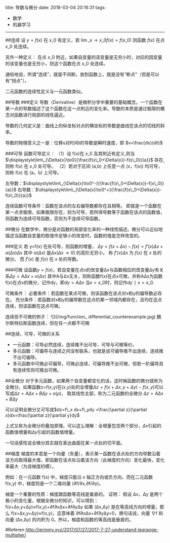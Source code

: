 title: 导数与微分
date: 2018-03-04 20:16:31
tags: 
- 数学
- 机器学习
---

##连续
设 $y=f(x)$ 在 $x\_0$ 有定义，若 
$\displaystyle\lim\_{x\to x\_0}{f(x)}=f(x\_0)$
则函数 $f(x)$ 在点 $x\_0$ 处连续。

另外一种定义：
在点 $x\_0$ 附近，如果自变量的该变量是无穷小时，对应的因变量的该变量也是无穷小，则这个函数在点 $x\_0$ 处连续。

通俗地说，所谓“连续”，就是不间断。放到函数上，就是没有“断点”（但是可以有“拐点”）。

二元函数的连续性定义与一元函数类似。

##导数
###定义
导数（Derivative）是微积分学中重要的基础概念。一个函数在某一点的导数描述了这个函数在这一点附近的变化率。导数的本质是通过极限的概念对函数进行局部的线性逼近。

导数的几何定义是：曲线上的纵坐标对点的横坐标的导数是曲线在该点的切线的斜率。

导数的物理意义之一是：位移s对时间t的导数是瞬时速度，即 $v=\frac{ds}{dt}$

###可导
函数可导定义：
（1）设 f(x)在 $x\_0$ 及其附近有定义,则当  $\displaystyle\lim\_{\Delta{x}\to0}{\frac{f(x\_0+\Delta{x})-f(x\_0)}{a}}$ 存在, 则称 f(x) 在 $x\_0$ 处可导。
（2）若对于区间 (a,b) 上任意一点 (x，f(x)) 均可导，则称 f(x) 在 (a，b) 上可导。

左导数：$\displaystyle\lim\_{\Delta{x}\to0^-}{\frac{f(x\_0+\Delta{x})-f(x\_0)}{a}}$
右导数：$\displaystyle\lim\_{\Delta{x}\to0^+}{\frac{f(x\_0+\Delta{x})-f(x\_0)}{a}}$

连续函数可导条件：函数在该点的左右偏导数都存在且相等。
即就是一个函数在某一点求极限，如果极限存在，则为可导，若所得导数等于函数在该点的函数值，则函数为连续可导函数，否则为不连续可导函数。

##微分
在数学中，微分是对函数的局部变化率的一种线性描述。微分可以近似地描述当函数自变量的取值作足够小的改变时，函数的值是怎样改变的。

###定义
若 y=f(x) 在处可导，则函数的增量，
$\Delta{y}=f(x+\Delta{x})-f(x)=f'(x)\Delta{x}+\alpha(\Delta{x})\Delta{x}$
其中 $\alpha(\Delta{x})$ 是$\Delta{x}(\Delta{x} \to 0)$ 的高阶无穷小。
称 $f'(x)\Delta{x}$ 为 $f(x)$ 在 $x$ 处的微分。
而 $f'(x)$ 是 $f(x)$ 在 $x$ 处的导数。

###可微
设函数$y= f(x)$，若自变量在点x的改变量Δx与函数相应的改变量Δy有关系$Δy=AΔx+ο(Δx)$
其中A与Δx无关，则称函数f(x)在点x可微，并称AΔx为函数f(x)在点x的微分，记作dy，即$dy=AΔx$
当$x=x\_0$时，则记作$dy∣x=x\_0$.

可微条件：
必要条件：若函数在某点可微，则该函数在该点对x和y的偏导数必存在。
充分条件：若函数对x和y的偏导数在这点的某一邻域内都存在，且均在这点连续，则该函数在这点可微。

连续但不可微的例子：
![](/img/function_ differential_counterexample.jpg)
魏尔斯特拉斯函数连续，但在任一点都不可微


##连续，可导，可微的关系
- 一元函数：可导必然连续，连续推不出可导，可导与可微等价。
- 多元函数：可偏导与连续之间没有联系，也就是说可偏导推不出连续，连续推不出可偏导。
- 多元函数中可微必可偏导，可微必连续，可偏导推不出可微，但若一阶偏导具有连续性则可推出可微。


##全微分
对于多元函数，如果两个自变量都变化的话，这时候函数的微分就称为全微分。如果函数z=f(x,y)在(x,y)处的全增量$\Delta z=f(x+\Delta x,y+\Delta y)-f(x,y)$可以写成$\Delta z=A\Delta x+B\Delta y+o(\rho)$，
取其线性主部，称为二元函数的全微分 $\Delta z=A\Delta x+B\Delta y$

可以证明全微分又可写成$dz=f\_x dx+f\_ydy =\frac{\partial z}{\partial x}dx+\frac{\partial z}{\partial y}dy$

上式又称为全微分的叠加原理。可以这么理解：全增量包含两个部分，$\Delta x$引起的函数值增量和$\Delta y$引起的函数值增量。

一句话感性说全微分其实就在表达曲面在某一点处的切平面。

##梯度
梯度的本意是一个向量（矢量），表示某一函数在该点处的方向导数沿着该方向取得最大值，即函数在该点处沿着该方向（此梯度的方向）变化最快，变化率最大（为该梯度的模）。

例如：在一元函数 f(x) 中，梯度只能沿 x 轴正方向或负方向，而在二元函数 f(x,y) 中，梯度则是一个二维向量 (∂f/∂x,∂f/∂y)。

梯度一个重要的性质：梯度跟函数等高线是垂直的。
证明：
假设 Δx，Δy 是两个极小的变化量，根据全微分的知识，可以得到：
f(x+Δx,y+Δy)≈f(x,y)+∂f∂xΔx+∂f∂yΔy
如果 (Δx,Δy) 是在等高线方向的增量，那么 f(x+Δx,y+Δy)≈f(x,y)，这意味着 ∂f∂xΔx+∂f∂yΔy=0，换句话说，向量 ∇f 和向量 (Δx,Δy) 的内积为 0。所以，梯度和函数的等高线是垂直的。

#Referen
http://jermmy.xyz/2017/07/27/2017-7-27-understand-lagrange-multiplier/


